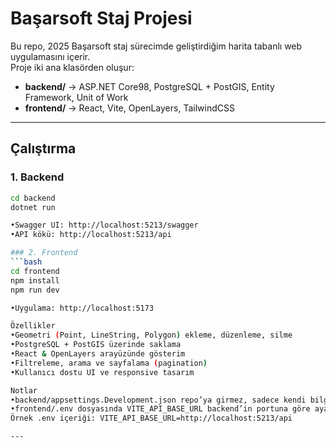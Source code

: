 # Başarsoft Staj Projesi

Bu repo, 2025 Başarsoft staj sürecimde geliştirdiğim harita tabanlı web uygulamasını içerir.  
Proje iki ana klasörden oluşur:

- **backend/** → ASP.NET Core98, PostgreSQL + PostGIS, Entity Framework, Unit of Work
- **frontend/** → React, Vite, OpenLayers, TailwindCSS

---

## Çalıştırma

### 1. Backend
```bash
cd backend
dotnet run

•Swagger UI: http://localhost:5213/swagger
•API kökü: http://localhost:5213/api

### 2. Frontend
```bash
cd frontend
npm install
npm run dev

•Uygulama: http://localhost:5173

Özellikler
•Geometri (Point, LineString, Polygon) ekleme, düzenleme, silme
•PostgreSQL + PostGIS üzerinde saklama
•React & OpenLayers arayüzünde gösterim
•Filtreleme, arama ve sayfalama (pagination)
•Kullanıcı dostu UI ve responsive tasarım

Notlar
•backend/appsettings.Development.json repo’ya girmez, sadece kendi bilgisayarında bulunur.
•frontend/.env dosyasında VITE_API_BASE_URL backend’in portuna göre ayarlanmalıdır.
Örnek .env içeriği: VITE_API_BASE_URL=http://localhost:5213/api

---
